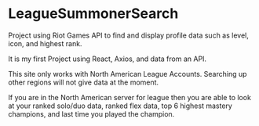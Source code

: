 # LeagueSummonerSearch
Project using Riot Games API to find and display profile data such as level, icon, and highest rank.


It is my first Project using React, Axios, and data from an API.


This site only works with North American League Accounts. Searching up other regions will not give data at the moment. 

If you are in the North American server for league then you are able to look at your ranked solo/duo data, ranked flex data, top 6 highest mastery champions, and last time you played the champion. 
